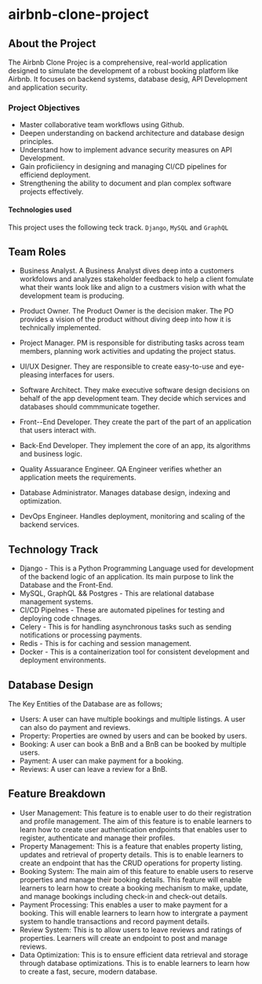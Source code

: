 # airbnb-clone-project  

## About the Project
The Airbnb Clone Projec is a comprehensive, real-world application designed to simulate the development of a robust booking platform like Airbnb. It focuses on backend systems, database desig, API Development and application security.

### Project Objectives

* Master collaborative team workflows using Github.
* Deepen understanding on backend architecture and database design principles.
* Understand how to implement advance security measures on API Development.
* Gain proficiiency in designing and managing CI/CD pipelines for efficiend deployment.
* Strengthening the ability to document and plan complex software projects effectively.

#### Technologies used

This project uses the following teck track. `Django`, `MySQL` and `GraphQL`

## Team Roles

* Business Analyst. A Business Analyst dives deep into a customers workfolows and analyzes stakeholder feedback to help a client fomulate what their wants look like and align to a custmers vision with what the development team is producing.

* Product Owner. The Product Owner is the decision maker. The PO provides a vision of the product without diving deep into how it is technically implemented.

* Project Manager. PM is responsible for distributing tasks across team members, planning work activities and updating the project status.

* UI/UX Designer. They are responsible to create easy-to-use and eye-pleasing interfaces for users.

* Software Architect. They make executive software design decisions on behalf of the app development team. They decide which services and databases should commmunicate together.

* Front--End Developer. They create the part of the part of an application that users interact with.

* Back-End Developer. They implement the core of an app, its algorithms and business logic.

* Quality Assuarance Engineer. QA Engineer verifies whether an application meets the requirements.

* Database Administrator. Manages database design, indexing and optimization.

* DevOps Engineer. Handles deployment, monitoring and scaling of the backend services.
 

## Technology Track

* Django - This is a Python Programming Language used for development of the backend logic of an application. Its main purpose to link the Database and the Front-End.
* MySQL, GraphQL && Postgres - This are relational database management systems.
* CI/CD Pipelnes -  These are automated pipelines for testing and deploying code chnages.
* Celery - This is for handling asynchronous tasks such as sending notifications or processing payments.
* Redis - This is for caching and session management.
* Docker -  This is a containerization tool for consistent development and deployment environments.

## Database Design

The Key Entities of the Database are as follows;
* Users: A user can have multiple bookings and multiple listings. A user can also do payment and reviews.
* Property: Properties are owned by users and can be booked by users.
* Booking: A user can book a BnB and a BnB can be booked by multiple users.
* Payment: A user can make payment for a booking.
* Reviews: A user can leave a review for a BnB.

## Feature Breakdown

* User Management: This feature is to enable user to do their registration and profile management. The aim of this feature is to enable learners to learn how to create user authentication endpoints that enables user to register, authenticate and manage their profiles.
* Property Management: This is a feature that enables property listing, updates and retrieval of property details. This is to enable learners to create an endpoint that has the CRUD operations for property listing.
* Booking System:  The main aim of this feature to enable users to reserve properties and manage their booking details. This feature will enable learners to learn how to create a booking mechanism to make, update, and manage bookings including check-in and check-out details.
* Payment Processing: This enables a user to make payment for a booking. This will enable learners to learn how to intergrate a payment system to handle transactions and record payment details.
* Review System: This is to allow users to leave reviews and ratings of properties. Learners will create an endpoint to post and manage reviews.
* Data Optimization: This is to ensure efficient data retrieval and storage through database optimizations. This is to enable learners to learn how to create a fast, secure, modern database.

